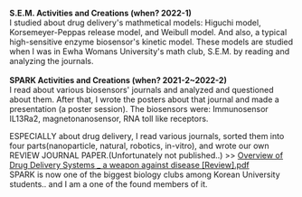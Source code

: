 **S.E.M. Activities and Creations (when? 2022-1)**
</br>
I studied about drug delivery's mathmetical models: Higuchi model, Korsemeyer-Peppas release model, and Weibull model. And also, a typical high-sensitive enzyme biosensor's kinetic model.
These models are studied when I was in Ewha Womans University's math club, S.E.M. by reading and analyzing the journals.
</br>
</br>
**SPARK Activities and Creations (when? 2021-2~2022-2)**
</br>
I read about various biosensors' journals and analyzed and questioned about them. After that, I wrote the posters about that journal and made a presentation (a poster session). The biosensors were: Immunosensor IL13Ra2, magnetonanosensor, RNA toll like receptors. 
</br>

ESPECIALLY about drug delivery, I read various journals, sorted them into four parts(nanoparticle, natural, robotics, in-vitro), and wrote our own REVIEW JOURNAL PAPER.(Unfortunately not published..) >> [Overview of Drug Delivery Systems _ a weapon against disease [Review].pdf](https://github.com/user-attachments/files/19723284/Overview.of.Drug.Delivery.Systems._.a.weapon.against.disease.Review.pdf)
</br>
SPARK is now one of the biggest biology clubs among Korean University students.. and I am a one of the found members of it.  
